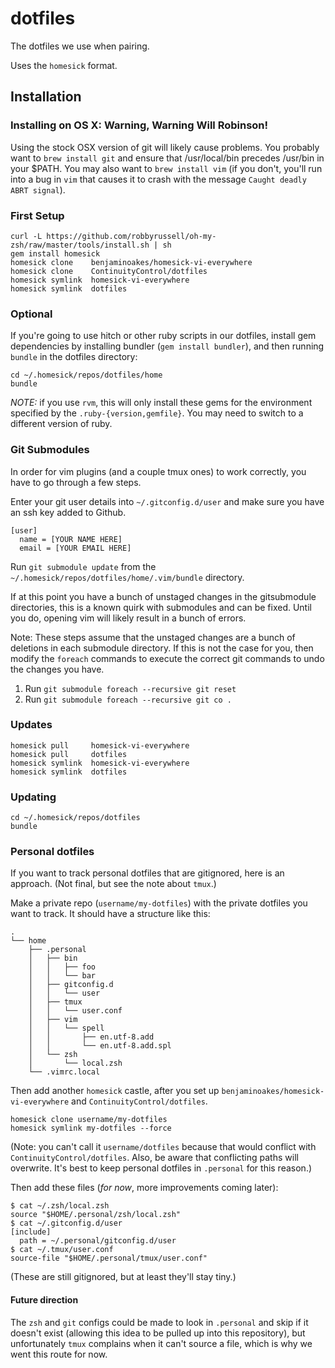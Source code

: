 # dotfiles

The dotfiles we use when pairing.

Uses the `homesick` format.

## Installation

### Installing on OS X: Warning, Warning Will Robinson!

Using the stock OSX version of git will likely cause problems. You probably want to `brew install git` and ensure that /usr/local/bin precedes /usr/bin in your $PATH. You may also want to `brew install vim` (if you don't, you'll run into a bug in `vim` that causes it to crash with the message `Caught deadly ABRT signal`).

### First Setup

    curl -L https://github.com/robbyrussell/oh-my-zsh/raw/master/tools/install.sh | sh
    gem install homesick
    homesick clone    benjaminoakes/homesick-vi-everywhere
    homesick clone    ContinuityControl/dotfiles
    homesick symlink  homesick-vi-everywhere
    homesick symlink  dotfiles

### Optional

If you're going to use hitch or other ruby scripts in our dotfiles, install gem
dependencies by installing bundler (`gem install bundler`), and then running
`bundle` in the dotfiles directory:

    cd ~/.homesick/repos/dotfiles/home
    bundle

*NOTE:* if you use `rvm`, this will only install these gems for the environment
specified by the `.ruby-{version,gemfile}`. You may need to switch to a
different version of ruby.

### Git Submodules

In order for vim plugins (and a couple tmux ones) to work correctly, you have
to go through a few steps.

Enter your git user details into `~/.gitconfig.d/user` and make sure you have
an ssh key added to Github.

```
[user]
  name = [YOUR NAME HERE]
  email = [YOUR EMAIL HERE]
```

Run `git submodule update` from the `~/.homesick/repos/dotfiles/home/.vim/bundle`
directory.

If at this point you have a bunch of unstaged changes in the gitsubmodule
directories, this is a known quirk with submodules and can be fixed. Until you
do, opening vim will likely result in a bunch of errors.

Note: These steps assume that the unstaged changes are a bunch of deletions in
each submodule directory. If this is not the case for you, then modify the
`foreach` commands to execute the correct git commands to undo the changes you
have.

1. Run `git submodule foreach --recursive git reset`
2. Run `git submodule foreach --recursive git co .`

### Updates

    homesick pull     homesick-vi-everywhere
    homesick pull     dotfiles
    homesick symlink  homesick-vi-everywhere
    homesick symlink  dotfiles

### Updating

    cd ~/.homesick/repos/dotfiles
    bundle

### Personal dotfiles

If you want to track personal dotfiles that are gitignored, here is an approach.  (Not final, but see the note about `tmux`.)

Make a private repo (`username/my-dotfiles`) with the private dotfiles you want to track.  It should have a structure like this:

```
.
└── home
    ├── .personal
    │   ├── bin
    │   │   ├── foo
    │   │   └── bar
    │   ├── gitconfig.d
    │   │   └── user
    │   ├── tmux
    │   │   └── user.conf
    │   ├── vim
    │   │   └── spell
    │   │       ├── en.utf-8.add
    │   │       └── en.utf-8.add.spl
    │   └── zsh
    │       └── local.zsh
    └── .vimrc.local
```

Then add another `homesick` castle, after you set up `benjaminoakes/homesick-vi-everywhere` and `ContinuityControl/dotfiles`.

```
homesick clone username/my-dotfiles
homesick symlink my-dotfiles --force
```

(Note: you can't call it `username/dotfiles` because that would conflict with `ContinuityControl/dotfiles`.  Also, be aware that conflicting paths will overwrite.  It's best to keep personal dotfiles in `.personal` for this reason.)

Then add these files (*for now*, more improvements coming later):

```
$ cat ~/.zsh/local.zsh
source "$HOME/.personal/zsh/local.zsh"
$ cat ~/.gitconfig.d/user
[include]
  path = ~/.personal/gitconfig.d/user
$ cat ~/.tmux/user.conf
source-file "$HOME/.personal/tmux/user.conf"
```

(These are still gitignored, but at least they'll stay tiny.)

#### Future direction

The `zsh` and `git` configs could be made to look in `.personal` and skip if it doesn't exist (allowing this idea to be pulled up into this repository), but unfortunately `tmux` complains when it can't source a file, which is why we went this route for now.
